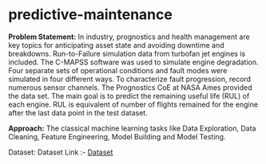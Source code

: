 # predictive-maintenance

**Problem Statement:**
In industry, prognostics and health management are key topics for anticipating asset
state and avoiding downtime and breakdowns. Run-to-Failure simulation data from
turbofan jet engines is included.
The C-MAPSS software was used to simulate engine degradation. Four separate sets
of operational conditions and fault modes were simulated in four different ways. To
characterize fault progression, record numerous sensor channels. The Prognostics CoE
at NASA Ames provided the data set.
The main goal is to predict the remaining useful life (RUL) of each engine. RUL is
equivalent of number of flights remained for the engine after the last data point in the
test dataset.

**Approach:**
The classical machine learning tasks like Data Exploration, Data Cleaning,
Feature Engineering, Model Building and Model Testing.

Dataset:
Dataset Link :- [Dataset](https://www.kaggle.com/datasets/behrad3d/nasa-cmaps/data)
